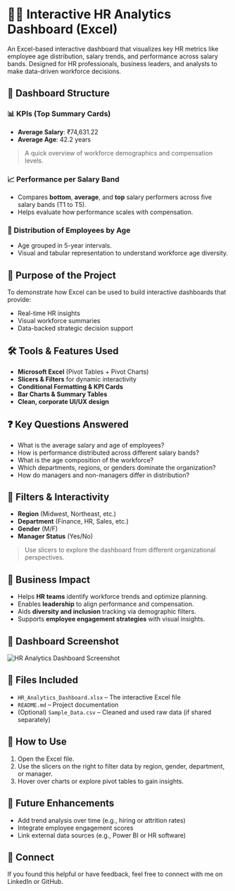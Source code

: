 # 👩‍💼 Interactive HR Analytics Dashboard (Excel)

An Excel-based interactive dashboard that visualizes key HR metrics like employee age distribution, salary trends, and performance across salary bands. Designed for HR professionals, business leaders, and analysts to make data-driven workforce decisions.

## 🧭 Dashboard Structure

### 📊 KPIs (Top Summary Cards)
- **Average Salary**: ₹74,631.22  
- **Average Age**: 42.2 years  
> A quick overview of workforce demographics and compensation levels.

### 📈 Performance per Salary Band
- Compares **bottom**, **average**, and **top** salary performers across five salary bands (T1 to T5).
- Helps evaluate how performance scales with compensation.

### 👥 Distribution of Employees by Age
- Age grouped in 5-year intervals.
- Visual and tabular representation to understand workforce age diversity.

## 🎯 Purpose of the Project

To demonstrate how Excel can be used to build interactive dashboards that provide:
- Real-time HR insights
- Visual workforce summaries
- Data-backed strategic decision support

## 🛠️ Tools & Features Used

- **Microsoft Excel** (Pivot Tables + Pivot Charts)
- **Slicers & Filters** for dynamic interactivity
- **Conditional Formatting & KPI Cards**
- **Bar Charts & Summary Tables**
- **Clean, corporate UI/UX design**

## ❓ Key Questions Answered

- What is the average salary and age of employees?
- How is performance distributed across different salary bands?
- What is the age composition of the workforce?
- Which departments, regions, or genders dominate the organization?
- How do managers and non-managers differ in distribution?

## 📌 Filters & Interactivity

- **Region** (Midwest, Northeast, etc.)
- **Department** (Finance, HR, Sales, etc.)
- **Gender** (M/F)
- **Manager Status** (Yes/No)

> Use slicers to explore the dashboard from different organizational perspectives.

## 💼 Business Impact

- Helps **HR teams** identify workforce trends and optimize planning.
- Enables **leadership** to align performance and compensation.
- Aids **diversity and inclusion** tracking via demographic filters.
- Supports **employee engagement strategies** with visual insights.

## 📸 Dashboard Screenshot

![HR Analytics Dashboard Screenshot](link-to-screenshot-or-upload)

## 📁 Files Included

- `HR_Analytics_Dashboard.xlsx` – The interactive Excel file
- `README.md` – Project documentation
- (Optional) `Sample_Data.csv` – Cleaned and used raw data (if shared separately)

## 🧠 How to Use

1. Open the Excel file.
2. Use the slicers on the right to filter data by region, gender, department, or manager.
3. Hover over charts or explore pivot tables to gain insights.

## 🚀 Future Enhancements

- Add trend analysis over time (e.g., hiring or attrition rates)
- Integrate employee engagement scores
- Link external data sources (e.g., Power BI or HR software)

## 🤝 Connect

If you found this helpful or have feedback, feel free to connect with me on LinkedIn or GitHub.

